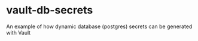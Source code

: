 # vault-db-secrets
An example of how dynamic database (postgres) secrets can be generated with Vault
